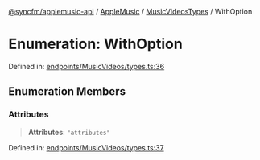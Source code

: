 [@syncfm/applemusic-api](../../../../../../globals.md) / [AppleMusic](../../../index.md) / [MusicVideosTypes](../index.md) / WithOption

# Enumeration: WithOption

Defined in: [endpoints/MusicVideos/types.ts:36](https://github.com/sync-fm/applemusic-api/blob/a6a8471d4d51a41f6bd8af9d95c8abf0126e10f4/src/endpoints/MusicVideos/types.ts#L36)

## Enumeration Members

### Attributes

> **Attributes**: `"attributes"`

Defined in: [endpoints/MusicVideos/types.ts:37](https://github.com/sync-fm/applemusic-api/blob/a6a8471d4d51a41f6bd8af9d95c8abf0126e10f4/src/endpoints/MusicVideos/types.ts#L37)
